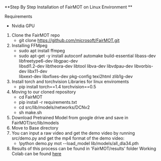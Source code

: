 **Step By Step Installation of FairMOT  on Linux Environment **
<br/>

Requirements 
  - Nvidia GPU
  
1. Clone the FairMOT repo
    - git clone https://github.com/microsoft/FairMOT.git
2. Installing FFMpeg
    - sudo apt install ffmpeg
    - sudo apt-get -y install autoconf automake build-essential libass-dev libfreetype6-dev libgpac-dev \
      libsdl1.2-dev libtheora-dev libtool libva-dev libvdpau-dev libvorbis-dev libx11-dev \
      libxext-dev libxfixes-dev pkg-config texi2html zlib1g-dev
3. Install torch and torchvision Libraries for linux enviroments
    - pip install torch==1.4 torchvision==0.5
4. Moving to our cloned repository
    - cd FairMOT 
    - pip install -r requirements.txt
    - cd src/lib/models/networks/DCNv2
    - sh make.sh
5. Download Pretrained Model from google drive and save in FairMOT/src/lib/models
6. Move to Base directory
7. You can input a raw video and get the demo video by running src/demo.py and get the mp4 format of the demo video:
    - !python demo.py mot --load_model lib/models/all_dla34.pth
8. Results of this process can be found in 'FairMOT/results'  folder 
   Working Colab can be found [here](https://colab.research.google.com/drive/1j-UobIDfZBm5aW1TPi2t55WYxVpySab4?usp=sharing) 


    
